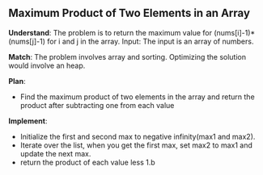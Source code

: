 ## Maximum Product of Two Elements in an Array
**Understand**:
The problem is to return the maximum value for (nums[i]-1)*(nums[j]-1) for i and j in the array.
Input: The input is an array of numbers.

**Match**:
The problem involves array and sorting.
Optimizing the solution would involve an heap.

**Plan**:
- Find the maximum product of two elements in the array and return the product after subtracting one from each value

**Implement**:
- Initialize the first and second max to negative infinity(max1 and max2).
- Iterate over the list, when you get the first max, set max2 to max1 and update the next max.
- return the product of each value less 1.b
